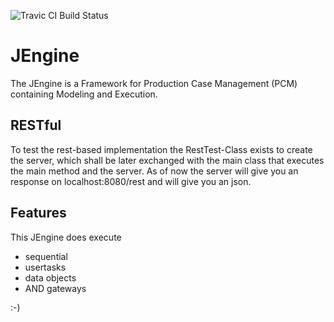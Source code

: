 ![Travic CI Build Status](https://travis-ci.org/BP2014W1/JEngine.svg?branch=dev)

# JEngine

The JEngine is a Framework for Production Case Management (PCM) containing Modeling and Execution.

## RESTful

To test the rest-based implementation the RestTest-Class exists to create the server, which shall be later exchanged
with the main class that executes the main method and the server.
As of now the server will give you an response on localhost:8080/rest and will give you an json.

## Features

This JEngine does execute
* sequential
* usertasks
* data objects
* AND gateways

:-)
